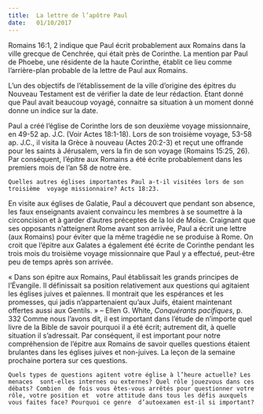 ```yaml
---
title:  La lettre de l’apôtre Paul
date:   01/10/2017
---
```


Romains 16:1, 2 indique que Paul écrit probablement aux Romains dans la ville  grecque de Cenchrée, qui était près de Corinthe. La mention par Paul de  Phoebe, une résidente de la haute Corinthe, établit ce lieu comme l’arrière-plan  probable de la lettre de Paul aux Romains. 

L’un des objectifs de l’établissement de la ville d’origine des épitres du Nouveau  Testament est de vérifier la date de leur rédaction. Étant donné que Paul avait  beaucoup voyagé, connaitre sa situation à un moment donné donne un indice  sur la date. 

Paul a créé l’église de Corinthe lors de son deuxième voyage missionnaire, en  49-52 ap. J.C. (Voir Actes 18:1-18). Lors de son troisième voyage, 53-58 ap. J.C.,  il visita la Grèce à nouveau (Actes 20:2-3) et reçut une offrande pour les saints à  Jérusalem, vers la fin de son voyage (Romains 15:25, 26). Par conséquent,  l’épitre aux Romains a été écrite probablement dans les premiers mois de l’an  58 de notre ère. 

`Quelles autres églises importantes Paul a-t-il visitées lors de son troisième  voyage missionnaire? Acts 18:23.` 

En visite aux églises de Galatie, Paul a découvert que pendant son absence, les  faux enseignants avaient convaincu les membres à se soumettre à la  circoncision et à garder d’autres préceptes de la loi de Moïse. Craignant que ses  opposants n’atteignent Rome avant son arrivée, Paul a écrit une lettre (aux  Romains) pour éviter que la même tragédie ne se produise à Rome. On croit  que l’épitre aux Galates a également été écrite de Corinthe pendant les trois  mois du troisième voyage missionnaire que Paul y a effectué, peut-être peu de  temps après son arrivée. 

« Dans son épitre aux Romains, Paul établissait les grands principes de  l’Évangile. Il définissait sa position relativement aux questions qui agitaient les  églises juives et païennes. Il montrait que les espérances et les promesses, qui  jadis n’appartenaient qu’aux Juifs, étaient maintenant offertes aussi aux Gentils.  » – Ellen G. White, *Conquérants pacifiques*, p. 332 Comme nous l’avons dit, il  est important dans l’étude de n’importe quel livre de la Bible de savoir  pourquoi il a été écrit; autrement dit, à quelle situation il s’adressait. Par  conséquent, il est important pour notre compréhension de l’épitre aux Romains  de savoir quelles questions étaient brulantes dans les églises juives et non-juives. La leçon de la semaine prochaine portera sur ces questions. 

`Quels types de questions agitent votre église à l’heure actuelle? Les menaces  sont-elles internes ou externes? Quel rôle jouezvous dans ces débats? Combien  de fois vous êtes-vous arrêtés pour questionner votre rôle, votre position et  votre attitude dans tous les défis auxquels vous faites face? Pourquoi ce genre  d’autoexamen est-il si important?`